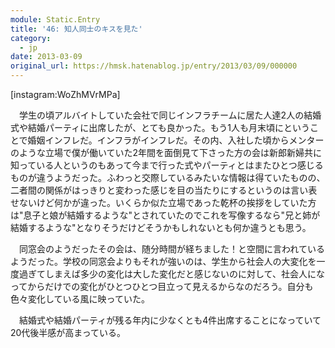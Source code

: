 ```yaml
---
module: Static.Entry
title: '46: 知人同士のキスを見た'
category:
  - jp
date: 2013-03-09
original_url: https://hmsk.hatenablog.jp/entry/2013/03/09/000000
---
```


[instagram:WoZhMVrMPa]

　学生の頃アルバイトしていた会社で同じインフラチームに居た人達2人の結婚式や結婚パーティに出席したが、とても良かった。もう1人も月末頃にということで婚姻インフレだ。インフラがインフレだ。その内、入社した頃からメンターのような立場で僕が働いていた2年間を面倒見て下さった方の会は新郎新婦共に知っている人というのもあって今まで行った式やパーティとはまたひとつ感じるものが違うようだった。ふわっと交際しているみたいな情報は得ていたものの、二者間の関係がはっきりと変わった感じを目の当たりにするというのは言い表せないけど何かが違った。いくらか似た立場であった乾杯の挨拶をしていた方は"息子と娘が結婚するような"とされていたのでこれを写像するなら"兄と姉が結婚するような"となりそうだけどそうかもしれないとも何か違うとも思う。

　同窓会のようだったその会は、随分時間が経ちました！と空間に言われているようだった。学校の同窓会よりもそれが強いのは、学生から社会人の大変化を一度過ぎてしまえば多少の変化は大した変化だと感じないのに対して、社会人になってからだけでの変化がひとつひとつ目立って見えるからなのだろう。自分も色々変化している風に映っていた。

　結婚式や結婚パーティが残る年内に少なくとも4件出席することになっていて20代後半感が高まっている。
